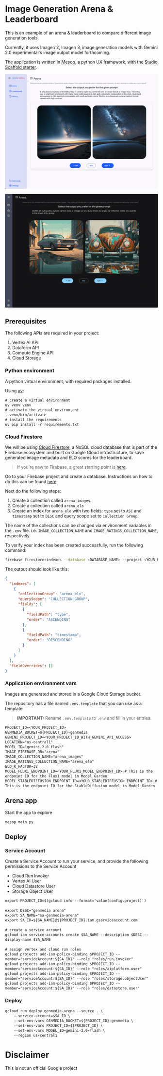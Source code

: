 # Image Generation Arena & Leaderboard

This is an example of an arena & leaderboard to compare different image generation tools.

Currently, it uses Imagen 2, Imagen 3, image generation models with Gemini 2.0 experimental's image output model forthcoming.

The application is written in [Mesop](https://google.github.io/mesop/), a python UX framework, with the [Studio Scaffold starter](https://github.com/ghchinoy/studio-scaffold).


![](./assets/arena_view.png)

![](./assets/latest-small.gif)


## Prerequisites
The following APIs are required in your project:

1. Vertex AI API
1. Dataform API
1. Compute Engine API
1. Cloud Storage



### Python environment

A python virtual environment, with required packages installed.

Using [uv](https://github.com/astral-sh/uv):

```
# create a virtual environment
uv venv venv
# activate the virtual environ,ent
. venv/bin/activate
# install the requirements
uv pip install -r requirements.txt
```

### Cloud Firestore

We will be using [Cloud Firestore](https://firebase.google.com/docs/firestore), a NoSQL cloud database that is part of the Firebase ecosystem and built on Google Cloud infrastructure, to save generated image metadata and ELO scores for the leaderboard.

> If you're new to Firebase, a great starting point is [here](https://firebase.google.com/docs/projects/learn-more#firebase-cloud-relationship). 

Go to your Firebase project and create a database. Instructions on how to do this can be found [here](https://firebase.google.com/docs/firestore/quickstart).

Next do the following steps:

1. Create a collection called `arena_images`.
1. Create a collection called `arena_elo`
1. Create an index for `arena_elo` with two fields: `type` set to `ASC` and `timestamp` set to `DESC` and query scope set to `Collection Group`.


The name of the collections can be changed via environment variables in the `.env` file. i.e. `IMAGE_COLLECTION_NAME` and `IMAGE_RATINGS_COLLECTION_NAME`, respectively.

To verify your index has been created successfully, run the following command:

```bash
firebase firestore:indexes --database <DATABASE_NAME> --project <YOUR_PROJECT_ID>
```

The output should look like this:

```json
{
  "indexes": [
    {
      "collectionGroup": "arena_elo",
      "queryScope": "COLLECTION_GROUP",
      "fields": [
        {
          "fieldPath": "type",
          "order": "ASCENDING"
        },
        {
          "fieldPath": "timestamp",
          "order": "DESCENDING"
        }
      ]
    }
  ],
  "fieldOverrides": []
}
```


### Application environment vars

Images are generated and stored in a Google Cloud Storage bucket.

The repository has a file named `.env.template` that you can use as a template.

> **IMPORTANT:** Rename `.env.template` to `.env` and fill in your entries.

```
PROJECT_ID=<YOUR_PROJECT_ID>
GENMEDIA_BUCKET=${PROJECT_ID}-genmedia
GEMINI_PROJECT_ID=<YOUR_PROJECT_ID_WITH_GEMINI_API_ACCESS>
LOCATION="us-central1"
MODEL_ID="gemini-2.0-flash"
IMAGE_FIREBASE_DB="arena"
IMAGE_COLLECTION_NAME="arena_images"
IMAGE_RATINGS_COLLECTION_NAME="arena_elo"
ELO_K_FACTOR=32
MODEL_FLUX1_ENDPOINT_ID=<YOUR_FLUX1_MODEL_ENDPOINT_ID> # This is the endpoint ID for the Flux1 model in Model Garden
MODEL_STABLEDIFFUSION_ENDPOINT_ID=<YOUR_STABLEDIFFUSION_ENDPOINT_ID> # This is the endpoint ID for the StableDiffusion model in Model Garden
```


## Arena app

Start the app to explore

```
mesop main.py
```


## Deploy


### Service Account
Create a Service Account to run your service, and provide the following permissions to the Service Account

* Cloud Run Invoker
* Vertex AI User
* Cloud Datastore User
* Storage Object User

```
export PROJECT_ID=$(gcloud info --format='value(config.project)')

export DESC="genmedia arena"
export SA_NAME="sa-genmedia-arena"
export SA_ID=${SA_NAME}@${PROJECT_ID}.iam.gserviceaccount.com

# create a service account
gcloud iam service-accounts create $SA_NAME --description $DESC --display-name $SA_NAME

# assign vertex and cloud run roles
gcloud projects add-iam-policy-binding $PROJECT_ID --member="serviceAccount:${SA_ID}" --role "roles/run.invoker"
gcloud projects add-iam-policy-binding $PROJECT_ID --member="serviceAccount:${SA_ID}" --role "roles/aiplatform.user"
gcloud projects add-iam-policy-binding $PROJECT_ID --member="serviceAccount:${SA_ID}" --role "roles/storage.objectUser"
gcloud projects add-iam-policy-binding $PROJECT_ID --member="serviceAccount:${SA_ID}" --role "roles/datastore.user"
```

### Deploy

```
gcloud run deploy genmedia-arena --source . \
    --service-account=$SA_ID \
    --set-env-vars GENMEDIA_BUCKET=${PROJECT_ID}-genmedia \
    --set-env-vars PROJECT_ID=${PROJECT_ID} \
    --set-env-vars MODEL_ID=gemini-2.0-flash \
    --region us-central1
```


# Disclaimer

This is not an official Google project
